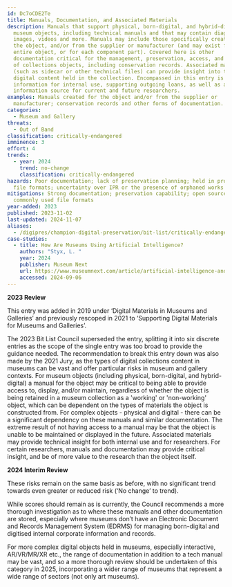 ```yaml
---
id: Dc7oCDE2Te
title: Manuals, Documentation, and Associated Materials
description: Manuals that support physical, born-digital, and hybrid-digital
  museum objects, including technical manuals and that may contain diagrams,
  images, videos and more. Manuals may include those specifically created for
  the object, and/or from the supplier or manufacturer (and may exist for the
  entire object, or for each component part). Covered here is other
  documentation critical for the management, preservation, access, and display
  of collections objects, including conservation records. Associated materials
  (such as sidecar or other technical files) can provide insight into the
  digital content held in the collection. Encompassed in this entry is both
  information for internal use, supporting outgoing loans, as well as an
  information source for current and future researchers.
examples: Manuals created for the object and/or from the supplier or
  manufacturer; conservation records and other forms of documentation.
categories:
  - Museum and Gallery
threats:
  - Out of Band
classification: critically-endangered
imminence: 3
effort: 4
trends:
  - year: 2024
    trend: no-change
    classification: critically-endangered
hazards: Poor documentation; lack of preservation planning; held in proprietary
  file formats; uncertainty over IPR or the presence of orphaned works
mitigations: Strong documentation; preservation capability; open source or
  commonly used file formats
year-added: 2023
published: 2023-11-02
last-updated: 2024-11-07
aliases:
  - /digipres/champion-digital-preservation/bit-list/critically-endangered/bitlist-manuals-docs-associated-materials
case-studies:
  - title: How Are Museums Using Artificial Intelligence?
    authors: "Styx, L. "
    year: 2024
    publisher: Museum Next
    url: https://www.museumnext.com/article/artificial-intelligence-and-the-future-of-museums/
    accessed: 2024-09-06
---
```

**2023 Review**

This entry was added in 2019 under ‘Digital Materials in Museums and Galleries’ and previously rescoped in 2021 to ‘Supporting Digital Materials for Museums and Galleries’.

The 2023 Bit List Council superseded the entry, splitting it into six discrete entries as the scope of the single entry was too broad to provide the guidance needed. The recommendation to break this entry down was also made by the 2021 Jury, as the types of digital collections content in museums can be vast and offer particular risks in museum and gallery contexts. For museum objects (including physical, born-digital, and hybrid-digital) a manual for the object may be critical to being able to provide access to, display, and/or maintain, regardless of whether the object is being retained in a museum collection as a 'working' or 'non-working' object, which can be dependent on the types of materials the object is constructed from. For complex objects - physical and digital - there can be a significant dependency on these manuals and similar documentation. The extreme result of not having access to a manual may be that the object is unable to be maintained or displayed in the future. Associated materials may provide technical insight for both internal use and for researchers. For certain researchers, manuals and documentation may provide critical insight, and be of more value to the research than the object itself.

**2024 Interim Review**

These risks remain on the same basis as before, with no significant trend towards even greater or reduced risk (‘No change’ to trend).

While scores should remain as is currently, the Council recommends a more thorough investigation as to where these manuals and other documentation are stored, especially where museums don’t have an Electronic Document and Records Management System (EDRMS) for managing born-digital and digitised internal corporate information and records.

For more complex digital objects held in museums, especially interactive, AR/VR/MR/XR etc., the range of documentation in addition to a tech manual may be vast, and so a more thorough review should be undertaken of this category in 2025, incorporating a wider range of museums that represent a wide range of sectors (not only art museums).
